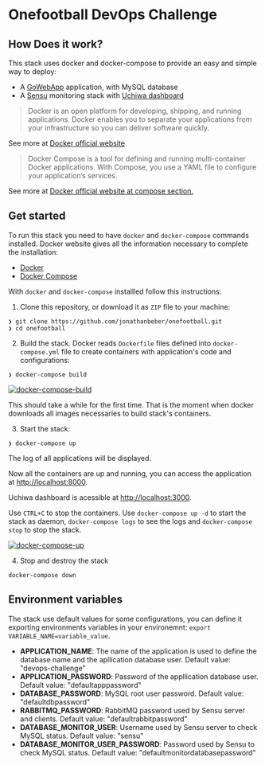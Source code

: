# Onefootball DevOps Challenge

## How Does it work?

This stack uses docker and docker-compose to provide an easy and simple way to deploy:

- A [GoWebApp](https://github.com/josephspurrier/gowebapp) application, with MySQL database
- A [Sensu](https://sensuapp.org/) monitoring stack with [Uchiwa dashboard](https://uchiwa.io/#/)

> Docker is an open platform for developing, shipping, and running applications. Docker enables you to separate your applications from your infrastructure so you can deliver software quickly.

See more at [Docker official website](https://docs.docker.com/engine/docker-overview/)

> Docker Compose is a tool for defining and running multi-container Docker applications. With Compose, you use a YAML file to configure your application’s services.

See more at [Docker official website at compose section.](https://docs.docker.com/compose/overview/)

## Get started

To run this stack you need to have `docker` and `docker-compose` commands installed. Docker website gives all the information necessary to complete the installation:
 - [Docker](https://docs.docker.com/install/)
 - [Docker Compose](https://docs.docker.com/compose/install/)

With `docker` and `docker-compose` installled follow this instructions:

1. Clone this repository, or download it as `ZIP` file to your machine:
```
❯ git clone https://github.com/jonathanbeber/onefootball.git
❯ cd onefootball
```

2. Build the stack. Docker reads `Dockerfile` files defined into `docker-compose.yml` file to create containers with application's code and configurations:
```
❯ docker-compose build
```

[![docker-compose-build](https://asciinema.org/a/wOM1aVTdKbc08KOHN3McD78hW.png)](https://asciinema.org/a/wOM1aVTdKbc08KOHN3McD78hW)

This should take a while for the first time. That is the moment when docker downloads all images necessaries to build stack's containers.

3. Start the stack:
```
❯ docker-compose up
```

The log of all applications will be displayed.

Now all the containers are up and running, you can access the application at [http://localhost:8000](http://localhost:8000/).

Uchiwa dashboard is acessible at [http://localhost:3000](http://localhost:3000).

Use `CTRL+C` to stop the containers. Use `docker-compose up -d` to start the stack as daemon, `docker-compose logs` to see the logs and `docker-compose stop` to stop the stack.

[![docker-compose-up](https://asciinema.org/a/173418.png)](https://asciinema.org/a/173418)

4. Stop and destroy the stack
```
docker-compose down
```

## Environment variables

The stack use default values for some configurations, you can define it exporting environments variables in your environemnt: `export VARIABLE_NAME=variable_value`.

- **APPLICATION_NAME**: The name of the application is used to define the database name and the apllication database user. Default value: "devops-challenge"
- **APPLICATION_PASSWORD**: Password of the appllication database user. Default value: "defaultapppassword"
- **DATABASE_PASSWORD**: MySQL root user password. Default value: "defaultdbpassword"
- **RABBITMQ_PASSWORD**: RabbitMQ password used by Sensu server and clients. Default value: "defaultrabbitpassword"
- **DATABASE_MONITOR_USER**: Username used by Sensu server to check MySQL status. Default value: "sensu"
- **DATABASE_MONITOR_USER_PASSWORD**: Password used by Sensu to check MySQL status. Default value: "defaultmonitordatabasepassword"

